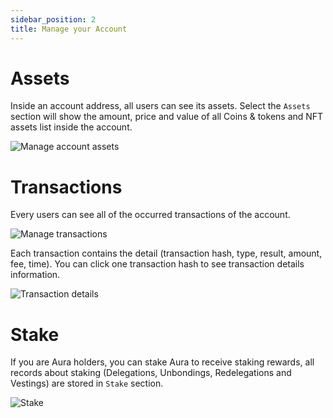 ```yaml
---
sidebar_position: 2
title: Manage your Account
---
```


# Assets

Inside an account address, all users can see its assets. Select the `Assets` section will show the amount, price and value of all Coins & tokens and NFT assets list inside the account.

![Manage account assets](/img/aurascan/account_assets.png)

# Transactions

Every users can see all of the occurred transactions of the account.

![Manage transactions](/img/aurascan/account_txns.png)

Each transaction contains the detail (transaction hash, type, result, amount, fee, time). You can click one transaction hash to see transaction details information.

![Transaction details](/img/aurascan/txn_details.png)

# Stake

If you are Aura holders, you can stake Aura to receive staking rewards, all records about staking (Delegations, Unbondings, Redelegations and Vestings) are stored in `Stake` section.

![Stake](/img/aurascan/account_stake.png)
